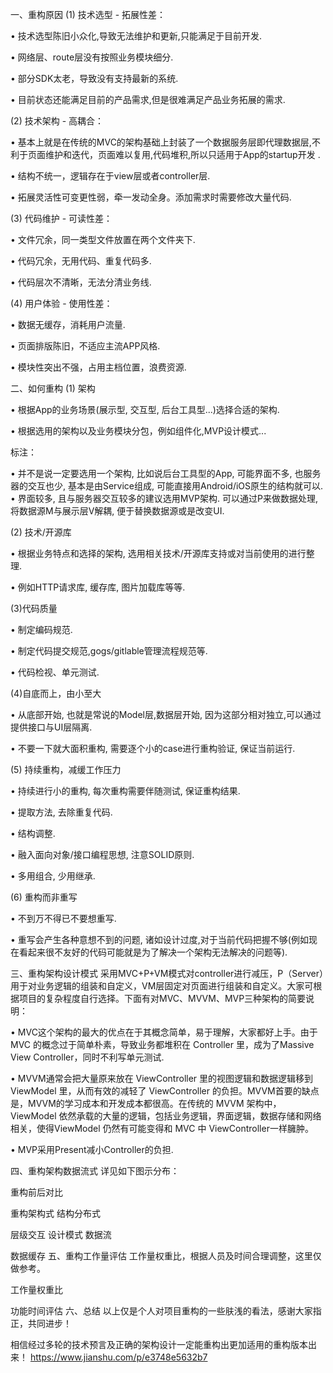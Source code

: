 
一、重构原因
(1) 技术选型 - 拓展性差：

•  技术选型陈旧小众化,导致无法维护和更新,只能满足于目前开发.

•  网络层、route层没有按照业务模块细分.

•  部分SDK太老，导致没有支持最新的系统.

•  目前状态还能满足目前的产品需求,但是很难满足产品业务拓展的需求.

(2) 技术架构 - 高耦合：

•  基本上就是在传统的MVC的架构基础上封装了一个数据服务层即代理数据层,不利于页面维护和迭代，页面难以复用,代码堆积,所以只适用于App的startup开发 .

•  结构不统一，逻辑存在于view层或者controller层.

•  拓展灵活性可变更性弱，牵一发动全身。添加需求时需要修改大量代码.

(3) 代码维护 - 可读性差：

•  文件冗余，同一类型文件放置在两个文件夹下.

•  代码冗余，无用代码、重复代码多.

•  代码层次不清晰，无法分清业务线.

(4) 用户体验 - 使用性差：

•  数据无缓存，消耗用户流量.

•  页面排版陈旧，不适应主流APP风格.

•  模块性突出不强，占用主档位置，浪费资源.

二、如何重构
(1) 架构

•  根据App的业务场景(展示型, 交互型, 后台工具型...)选择合适的架构.

•  根据选用的架构以及业务模块分包，例如组件化,MVP设计模式...

标注：

• 并不是说一定要选用一个架构, 比如说后台工具型的App, 可能界面不多, 也服务器的交互也少, 基本是由Service组成, 可能直接用Android/iOS原生的结构就可以.
• 界面较多, 且与服务器交互较多的建议选用MVP架构. 可以通过P来做数据处理, 将数据源M与展示层V解耦, 便于替换数据源或是改变UI.

(2) 技术/开源库

•  根据业务特点和选择的架构, 选用相关技术/开源库支持或对当前使用的进行整理.

•  例如HTTP请求库, 缓存库, 图片加载库等等.

(3)代码质量

•  制定编码规范.

• 制定代码提交规范,gogs/gitlable管理流程规范等.

• 代码检视、单元测试.

(4)自底而上，由小至大

•  从底部开始, 也就是常说的Model层,数据层开始, 因为这部分相对独立,可以通过提供接口与UI层隔离.

•  不要一下就大面积重构, 需要逐个小的case进行重构验证, 保证当前运行.

(5) 持续重构，减缓工作压力

•  持续进行小的重构, 每次重构需要伴随测试, 保证重构结果.

•  提取方法, 去除重复代码.

•  结构调整.

•  融入面向对象/接口编程思想, 注意SOLID原则.

•  多用组合, 少用继承.

(6) 重构而非重写

•  不到万不得已不要想重写.

•  重写会产生各种意想不到的问题, 诸如设计过度,对于当前代码把握不够(例如现在看起来很不友好的代码可能就是为了解决一个架构无法解决的问题等).

三、重构架构设计模式
采用MVC+P+VM模式对controller进行减压，P（Server）用于对业务逻辑的组装和自定义，VM层固定对页面进行组装和自定义。大家可根据项目的复杂程度自行选择。下面有对MVC、MVVM、MVP三种架构的简要说明：

• MVC这个架构的最大的优点在于其概念简单，易于理解，大家都好上手。由于 MVC 的概念过于简单朴素，导致业务都堆积在 Controller 里，成为了Massive View Controller，同时不利写单元测试.

•  MVVM通常会把大量原来放在 ViewController 里的视图逻辑和数据逻辑移到ViewModel 里，从而有效的减轻了 ViewController 的负担。MVVM首要的缺点是，MVVM的学习成本和开发成本都很高。在传统的 MVVM 架构中，ViewModel 依然承载的大量的逻辑，包括业务逻辑，界面逻辑，数据存储和网络相关，使得ViewModel 仍然有可能变得和 MVC 中 ViewController一样臃肿。

• MVP采用Present减小Controller的负担.

四、重构架构数据流式
详见如下图示分布：

重构前后对比


重构架构式
结构分布式


层级交互
设计模式
数据流


数据缓存
五、重构工作量评估
工作量权重比，根据人员及时间合理调整，这里仅做参考。

工作量权重比


功能时间评估
六、总结
以上仅是个人对项目重构的一些肤浅的看法，感谢大家指正，共同进步！

相信经过多轮的技术预言及正确的架构设计一定能重构出更加适用的重构版本出来！
https://www.jianshu.com/p/e3748e5632b7
